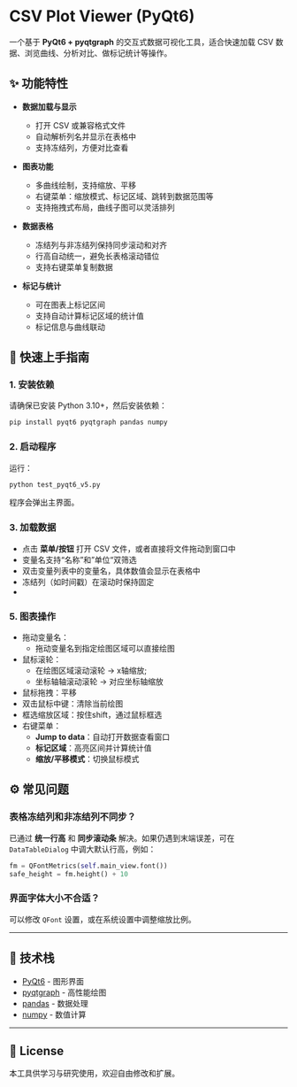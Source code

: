 # CSV Plot Viewer (PyQt6)

一个基于 **PyQt6 + pyqtgraph** 的交互式数据可视化工具，适合快速加载 CSV 数据、浏览曲线、分析对比、做标记统计等操作。

## ✨ 功能特性

- **数据加载与显示**
  - 打开 CSV 或兼容格式文件
  - 自动解析列名并显示在表格中
  - 支持冻结列，方便对比查看

- **图表功能**
  - 多曲线绘制，支持缩放、平移
  - 右键菜单：缩放模式、标记区域、跳转到数据范围等
  - 支持拖拽式布局，曲线子图可以灵活排列

- **数据表格**
  - 冻结列与非冻结列保持同步滚动和对齐
  - 行高自动统一，避免长表格滚动错位
  - 支持右键菜单复制数据

- **标记与统计**
  - 可在图表上标记区间
  - 支持自动计算标记区域的统计值
  - 标记信息与曲线联动

## 🚀 快速上手指南

### 1. 安装依赖
请确保已安装 Python 3.10+，然后安装依赖：
```bash
pip install pyqt6 pyqtgraph pandas numpy
```

### 2. 启动程序
运行：
```bash
python test_pyqt6_v5.py
```

程序会弹出主界面。

### 3. 加载数据
- 点击 **菜单/按钮** 打开 CSV 文件，或者直接将文件拖动到窗口中
- 变量名支持“名称”和”单位“双筛选
- 双击变量列表中的变量名，具体数值会显示在表格中
- 冻结列（如时间戳）在滚动时保持固定
- 

### 5. 图表操作
- 拖动变量名：
    - 拖动变量名到指定绘图区域可以直接绘图
- 鼠标滚轮：
    - 在绘图区域滚动滚轮 -> x轴缩放; 
    - 坐标轴轴滚动滚轮 -> 对应坐标轴缩放
- 鼠标拖拽：平移
- 双击鼠标中键：清除当前绘图
- 框选缩放区域：按住shift，通过鼠标框选
- 右键菜单：
  - **Jump to data**：自动打开数据查看窗口
  - **标记区域**：高亮区间并计算统计值
  - **缩放/平移模式**：切换鼠标模式

## ⚙️ 常见问题

### 表格冻结列和非冻结列不同步？
已通过 **统一行高** 和 **同步滚动条** 解决。如果仍遇到末端误差，可在 `DataTableDialog` 中调大默认行高，例如：
```python
fm = QFontMetrics(self.main_view.font())
safe_height = fm.height() + 10
```

### 界面字体大小不合适？
可以修改 `QFont` 设置，或在系统设置中调整缩放比例。

---

## 📌 技术栈

- [PyQt6](https://pypi.org/project/PyQt6/) - 图形界面
- [pyqtgraph](http://www.pyqtgraph.org/) - 高性能绘图
- [pandas](https://pandas.pydata.org/) - 数据处理
- [numpy](https://numpy.org/) - 数值计算

---

## 📄 License
本工具供学习与研究使用，欢迎自由修改和扩展。
